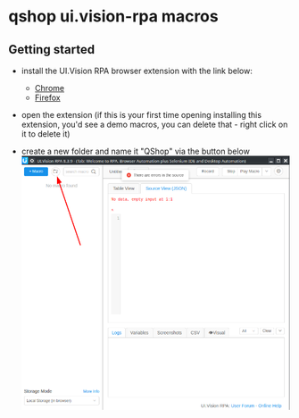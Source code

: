 # qshop ui.vision-rpa macros

## Getting started
- install the UI.Vision RPA browser extension with the link below:
    - [Chrome](https://chromewebstore.google.com/detail/uivision-rpa/gcbalfbdmfieckjlnblleoemohcganoc)
    - [Firefox](https://addons.mozilla.org/en-US/firefox/addon/rpa/)

- open the extension (if this is your first time opening installing this extension, you'd see a demo macros, you can delete that - right click on it to delete it)

- create a new folder and name it "QShop" via the button below
![create folder](./create-folder.png)

